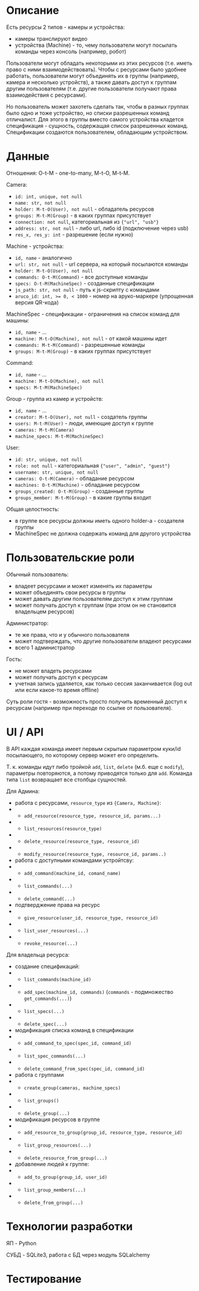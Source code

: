 # Описание
Есть ресурсы 2 типов - камеры и устройства:
- камеры транслируют видео
- устройства (Machine) - то, чему пользователи могут посылать команды через консоль (например, робот)

Пользователи могут обладать некоторыми из этих ресурсов (т.е. иметь право с ними взаимодействовать). Чтобы с ресурсами было удобнее работать, пользователи могут объединять их в группы (например, камера и несколько устройств), а также давать доступ к группам другим пользователям (т.е. другие пользователи получают права взаимодействия с ресурсами).

Но пользователь может захотеть сделать так, чтобы в разных группах было одно и тоже устройство, но списки разрешенных команд отличалист. Для этого в группы вместо самого устройства кладется спецификация - сущность, содержащая список разрешенных команд. Спецификации создаются пользователем, обладающим устройством. 
# Данные
Отношения: O-t-M - one-to-many, M-t-O, M-t-M.

Camera:
- `id: int, unique, not null`
- `name: str, not null`
- `holder: M-t-O(User), not null` - обладатель ресурсов
- `groups: M-t-M(Group)` - в каких группах присутствует
- `connection: not null`, категориальная из `{"url", "usb"}`
- `address: str, not null` - либо url, либо id (подключение через usb)
- `res_x, res_y: int` - разрешение (если нужно)

Machine - устройства:
- `id, name` - аналогично
- `url: str, not null` - url сервера, на который посылаются команды
- `holder: M-t-O(User), not null`
- `commands: O-t-M(Command)` - все доступные команды
- `specs: O-t-M(MachineSpec)` - созданные спецификации
- `js_path: str, not null` - путь к js-скрипту с командами
- `aruco_id: int, >= 0, < 1000` - номер на аруко-маркере (упрощенная версия QR-кода)

MachineSpec - спецификации - ограничения на список команд для машины:
- `id, name` - ...
- `machine: M-t-O(Machine), not null` - от какой машины идет
- `commands: M-t-M(Command)` - разрешенные команды
- `groups: M-t-M(Group)` - в каких группах присутствует

Command:
- `id, name` - ...
- `machine: M-t-O(Machine), not null`
- `specs: M-t-M(MachineSpec)`

Group - группа из камер и устройств:
- `id, name` - ...
- `creator: M-t-O(User), not null` - создатель группы
- `users: M-t-M(User)` - люди, имеющие доступ к группе
- `cameras: M-t-M(Camera)`
- `machine_specs: M-t-M(MachineSpec)`

User:
- `id: str, unique, not null`
- `role: not null` - категориальная `{"user", "admin", "guest"}`
- `username: str, unique, not null`
- `cameras: O-t-M(Camera)` - обладание ресурсом
- `machines: O-t-M(Machine)` - обладание ресурсом
- `groups_created: O-t-M(Group)` - созданные группы
- `groups_member: M-t-M(Group)` - в какие группы входит

Общая целостность:

- в группе все ресурсы должны иметь одного holder-а - создателя группы
- MachineSpec не должна содержать команд для другого устройства
# Пользовательские роли
Обычный пользователь:
- владеет ресурсами и может изменять их параметры
- может объединять свои ресурсы в группы
- может давать другим пользователям доступ к этим группам
- может получать доступ к группам (при этом он не становится владельцем ресурсов)

Администратор:
- те же права, что и у обычного пользователя
- может подтверждать, что другие пользователи владеют ресурсами
- всего 1 администратор

Гость:
- не может владеть ресурсами
- может получать доступ к ресурсам
- учетная запись удаляется, как только сессия заканчивается (log out или если какое-то время offline)

Суть роли гостя - возможность просто получить временный доступ к ресурсам (например при переходе по ссылке от пользователя).
# UI / API

В API каждая команда имеет первым скрытым параметром куки/id посылающего, по которому сервер может его определить.

Т. к. команды идут либо тройкой `add`, `list`, `delete` (м.б. еще с `modify`), параметры повторяются, а потому приводятся только для `add`. Команда типа `list` возвращает все столбцы сущностей.

Для Админа:

- работа с ресурсами, `resource_type` из `{Camera, Machine}`:
- - `add_resource(resource_type, resource_id, params...)`
- - `list_resources(resource_type)`
- - `delete_resource(resource_type, resource_id)`
- - `modify_resource(resource_type, resource_id, params..)`
- работа с доступными командами устройтсву:
- - `add_command(machine_id, comand_name)`
- - `list_commands(...)`
- - `delete_command(...)`
- подтверджение права на ресурс
- - `give_resource(user_id, resource_type, resource_id)`
- - `list_user_resources(...)`
- - `revoke_resource(...)`

Для владельца ресурса:
- создание спецификаций:
- - `list_commands(machine_id)`
- - `add_spec(machine_id, commands)` (`commands` - подмножество `get_commands(...)`)
- - `list_specs(...)`
- - `delete_spec(...)`
- модификация списка команд в спецификации
- - `add_command_to_spec(spec_id, command_id)`
- - `list_spec_commands(...)`
- - `delete_command_from_spec(spec_id, command_id)`
- работа с группами
- - `create_group(cameras, machine_specs)`
- - `list_groups()`
- - `delete_group(...)`
- модификация ресурсов в группе
- - `add_resource_to_group(group_id, resource_type, resource_id)`
- - `list_group_resources(...)`
- - `delete_resource_from_group(...)`
- добавление людей к группе:
- - `add_to_group(group_id, user_id)`
- - `list_group_members(...)`
- - `delete_from_group(...)`



# Технологии разработки
ЯП - Python

СУБД - SQLite3, работа с БД через модуль SQLalchemy
# Тестирование
